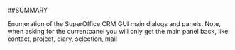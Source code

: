 
##SUMMARY

Enumeration of the SuperOffice CRM GUI main dialogs and panels. Note, when asking for the currentpanel you will only get the main panel back, like contact, project, diary, selection, mail

